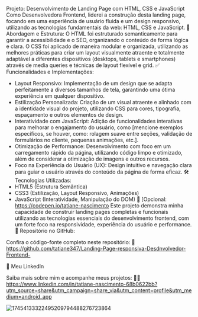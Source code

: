
Projeto: Desenvolvimento de Landing Page com HTML, CSS e JavaScript
Como Desenvolvedora Frontend, liderei a construção desta landing page, focando em uma experiência de usuário fluida e um design responsivo, utilizando as tecnologias fundamentais da web: HTML, CSS e JavaScript.
🧠 Abordagem e Estrutura:
O HTML foi estruturado semanticamente para garantir a acessibilidade e o SEO, organizando o conteúdo de forma lógica e clara. O CSS foi aplicado de maneira modular e organizada, utilizando as melhores práticas para criar um layout visualmente atraente e totalmente adaptável a diferentes dispositivos (desktops, tablets e smartphones) através de media queries e técnicas de layout flexível e grid.
✅ Funcionalidades e Implementações:
* Layout Responsivo: Implementação de um design que se adapta perfeitamente a diversos tamanhos de tela, garantindo uma ótima experiência em qualquer dispositivo.
* Estilização Personalizada: Criação de um visual atraente e alinhado com a identidade visual do projeto, utilizando CSS para cores, tipografia, espaçamento e outros elementos de design.
* Interatividade com JavaScript: Adição de funcionalidades interativas para melhorar o engajamento do usuário, como [mencione exemplos específicos, se houver, como: rolagem suave entre seções, validação de formulários no cliente, pequenas animações, etc.].
* Otimização de Performance: Desenvolvimento com foco em um carregamento rápido da página, utilizando código limpo e otimizado, além de considerar a otimização de imagens e outros recursos.
* Foco na Experiência do Usuário (UX): Design intuitivo e navegação clara para guiar o usuário através do conteúdo da página de forma eficaz.
🛠️ Tecnologias Utilizadas:
* HTML5 (Estrutura Semântica)
* CSS3 (Estilização, Layout Responsivo, Animações)
* JavaScript (Interatividade, Manipulação do DOM)
🔗 [Opcional: https://codepen.io/tatiane-nascimento
Este projeto demonstra minha capacidade de
construir landing pages completas e funcionais utilizando as tecnologias essenciais do desenvolvimento frontend, com um forte foco na responsividade, experiência do usuário e performance.
📂 Repositório no GitHub: 

Confira o código-fonte completo neste repositório:
🔗 https://github.com/tatiane347/Landing-Page-responsiva-Desdnvolvedor-Frontend-

💼 Meu LinkedIn 

Saiba mais sobre mim e acompanhe meus projetos:
👩‍💻 https://www.linkedin.com/in/tatiane-nascimento-68b0622bb?utm_source=share&utm_campaign=share_via&utm_content=profile&utm_medium=android_app 


![17454133322495209794488276723864](https://github.com/user-attachments/assets/f02f91d8-4cb1-47da-97ce-1beb519d83dc)
